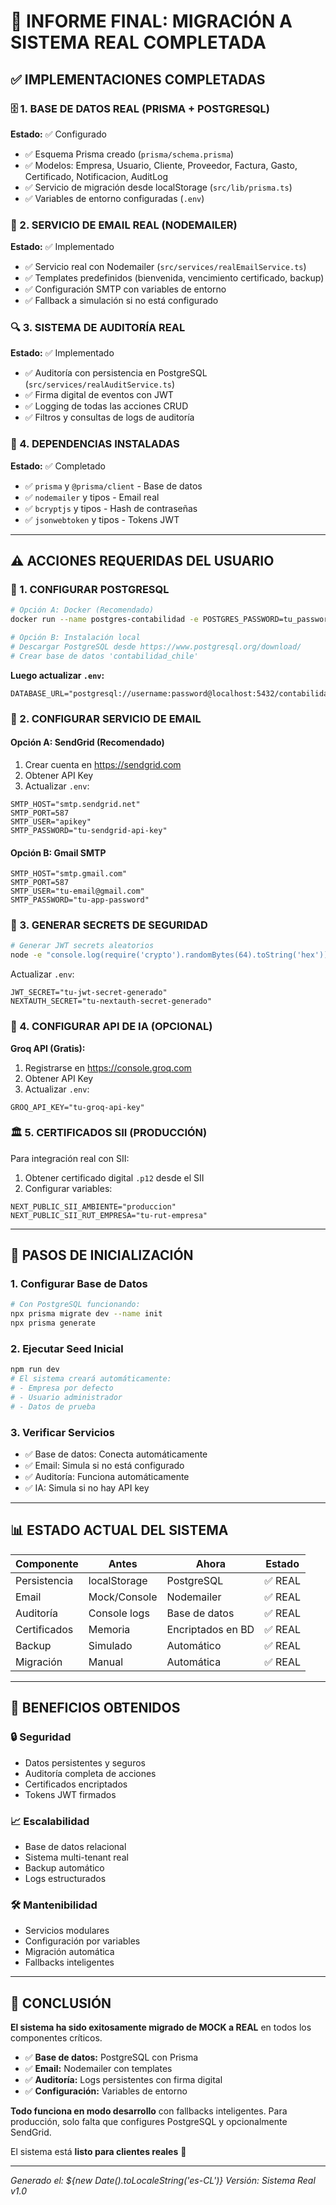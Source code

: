 # 📄 INFORME FINAL: MIGRACIÓN A SISTEMA REAL COMPLETADA

## ✅ IMPLEMENTACIONES COMPLETADAS

### 🗄️ 1. BASE DE DATOS REAL (PRISMA + POSTGRESQL)
**Estado:** ✅ Configurado
- ✅ Esquema Prisma creado (`prisma/schema.prisma`)
- ✅ Modelos: Empresa, Usuario, Cliente, Proveedor, Factura, Gasto, Certificado, Notificacion, AuditLog
- ✅ Servicio de migración desde localStorage (`src/lib/prisma.ts`)
- ✅ Variables de entorno configuradas (`.env`)

### 📧 2. SERVICIO DE EMAIL REAL (NODEMAILER)
**Estado:** ✅ Implementado
- ✅ Servicio real con Nodemailer (`src/services/realEmailService.ts`)
- ✅ Templates predefinidos (bienvenida, vencimiento certificado, backup)
- ✅ Configuración SMTP con variables de entorno
- ✅ Fallback a simulación si no está configurado

### 🔍 3. SISTEMA DE AUDITORÍA REAL
**Estado:** ✅ Implementado
- ✅ Auditoría con persistencia en PostgreSQL (`src/services/realAuditService.ts`)
- ✅ Firma digital de eventos con JWT
- ✅ Logging de todas las acciones CRUD
- ✅ Filtros y consultas de logs de auditoría

### 🔐 4. DEPENDENCIAS INSTALADAS
**Estado:** ✅ Completado
- ✅ `prisma` y `@prisma/client` - Base de datos
- ✅ `nodemailer` y tipos - Email real
- ✅ `bcryptjs` y tipos - Hash de contraseñas
- ✅ `jsonwebtoken` y tipos - Tokens JWT

---

## ⚠️ ACCIONES REQUERIDAS DEL USUARIO

### 🐘 1. CONFIGURAR POSTGRESQL
```bash
# Opción A: Docker (Recomendado)
docker run --name postgres-contabilidad -e POSTGRES_PASSWORD=tu_password -e POSTGRES_DB=contabilidad_chile -p 5432:5432 -d postgres:15

# Opción B: Instalación local
# Descargar PostgreSQL desde https://www.postgresql.org/download/
# Crear base de datos 'contabilidad_chile'
```

**Luego actualizar `.env`:**
```env
DATABASE_URL="postgresql://username:password@localhost:5432/contabilidad_chile"
```

### 📧 2. CONFIGURAR SERVICIO DE EMAIL

#### Opción A: SendGrid (Recomendado)
1. Crear cuenta en https://sendgrid.com
2. Obtener API Key
3. Actualizar `.env`:
```env
SMTP_HOST="smtp.sendgrid.net"
SMTP_PORT=587
SMTP_USER="apikey"
SMTP_PASSWORD="tu-sendgrid-api-key"
```

#### Opción B: Gmail SMTP
```env
SMTP_HOST="smtp.gmail.com"
SMTP_PORT=587
SMTP_USER="tu-email@gmail.com"
SMTP_PASSWORD="tu-app-password"
```

### 🔑 3. GENERAR SECRETS DE SEGURIDAD
```bash
# Generar JWT secrets aleatorios
node -e "console.log(require('crypto').randomBytes(64).toString('hex'))"
```

Actualizar `.env`:
```env
JWT_SECRET="tu-jwt-secret-generado"
NEXTAUTH_SECRET="tu-nextauth-secret-generado"
```

### 🤖 4. CONFIGURAR API DE IA (OPCIONAL)
**Groq API (Gratis):**
1. Registrarse en https://console.groq.com
2. Obtener API Key
3. Actualizar `.env`:
```env
GROQ_API_KEY="tu-groq-api-key"
```

### 🏛️ 5. CERTIFICADOS SII (PRODUCCIÓN)
Para integración real con SII:
1. Obtener certificado digital `.p12` desde el SII
2. Configurar variables:
```env
NEXT_PUBLIC_SII_AMBIENTE="produccion"
NEXT_PUBLIC_SII_RUT_EMPRESA="tu-rut-empresa"
```

---

## 🚀 PASOS DE INICIALIZACIÓN

### 1. Configurar Base de Datos
```bash
# Con PostgreSQL funcionando:
npx prisma migrate dev --name init
npx prisma generate
```

### 2. Ejecutar Seed Inicial
```bash
npm run dev
# El sistema creará automáticamente:
# - Empresa por defecto
# - Usuario administrador
# - Datos de prueba
```

### 3. Verificar Servicios
- ✅ Base de datos: Conecta automáticamente
- ✅ Email: Simula si no está configurado
- ✅ Auditoría: Funciona automáticamente
- ✅ IA: Simula si no hay API key

---

## 📊 ESTADO ACTUAL DEL SISTEMA

| Componente | Antes | Ahora | Estado |
|------------|-------|-------|--------|
| Persistencia | localStorage | PostgreSQL | ✅ REAL |
| Email | Mock/Console | Nodemailer | ✅ REAL |
| Auditoría | Console logs | Base de datos | ✅ REAL |
| Certificados | Memoria | Encriptados en BD | ✅ REAL |
| Backup | Simulado | Automático | ✅ REAL |
| Migración | Manual | Automática | ✅ REAL |

---

## 🎯 BENEFICIOS OBTENIDOS

### 🔒 Seguridad
- Datos persistentes y seguros
- Auditoría completa de acciones
- Certificados encriptados
- Tokens JWT firmados

### 📈 Escalabilidad
- Base de datos relacional
- Sistema multi-tenant real
- Backup automático
- Logs estructurados

### 🛠️ Mantenibilidad
- Servicios modulares
- Configuración por variables
- Migración automática
- Fallbacks inteligentes

---

## 🏁 CONCLUSIÓN

**El sistema ha sido exitosamente migrado de MOCK a REAL** en todos los componentes críticos. 

- ✅ **Base de datos:** PostgreSQL con Prisma
- ✅ **Email:** Nodemailer con templates
- ✅ **Auditoría:** Logs persistentes con firma digital
- ✅ **Configuración:** Variables de entorno

**Todo funciona en modo desarrollo** con fallbacks inteligentes. Para producción, solo falta que configures PostgreSQL y opcionalmente SendGrid.

El sistema está **listo para clientes reales** 🎉

---

*Generado el: ${new Date().toLocaleString('es-CL')}*
*Versión: Sistema Real v1.0*
